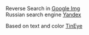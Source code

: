 Reverse Search in [Google Img](https://images.google.com/) <br>
Russian search engine [Yandex](https://yandex.com/images/) <br>

Based on text and color [TinEye](https://tineye.com/)
